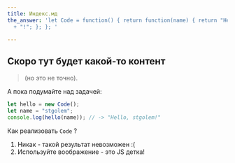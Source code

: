 ```yaml
---
title: Индекс.мд
the_answer: 'let Code = function() { return function(name) { return "Hello " + name
  + "!"; }; }; '

---
```

## Скоро тут будет какой-то контент

> (но это не точно).

А пока подумайте над задачей:

```javascript
let hello = new Code();
let name = "stgolem";
console.log(hello(name)); // -> "Hello, stgolem!"
```

Как реализовать `Code` ?

1. Никак - такой результат невозможен :(
2. Используйте воображение - это JS детка!

<div id="the_answer" style="display: none">
{% highlight javascript %}
{{ page.the_answer }}
{% endhighlight %}
</div>